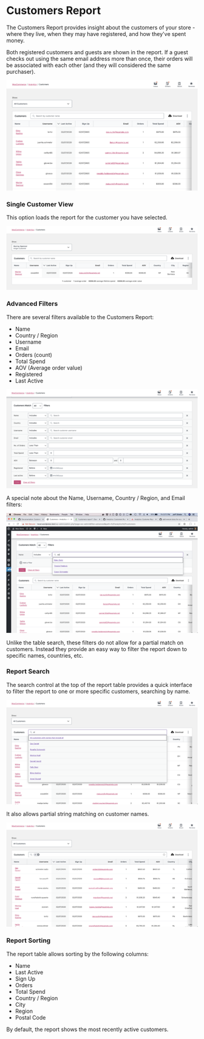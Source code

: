# Customers Report

The Customers Report provides insight about the customers of your store - where they live, when they may have registered, and how they've spent money.

Both registered customers and guests are shown in the report. If a guest checks out using the same email address more than once, their orders will be associated with each other (and they will considered the same purchaser).

![Customers Report Overview](images/analytics-customers-report.png)

### Single Customer View

This option loads the report for the customer you have selected.

![Customers Report Single Customer View](images/analytics-customers-report-single-customer.png)

### Advanced Filters

There are several filters available to the Customers Report:

- Name
- Country / Region
- Username
- Email
- Orders (count)
- Total Spend
- AOV (Average order value)
- Registered
- Last Active

![Customers Report Advanced Filters](images/analytics-customers-report-advanced-filters.png)

A special note about the Name, Username, Country / Region, and Email filters:

![Customers Report Advanced Name Filter](images/analytics-customers-report-name-filter.png)

Unlike the table search, these filters do not allow for a partial match on customers. Instead they provide an easy way to filter the report down to specific names, countries, etc.

### Report Search

The search control at the top of the report table provides a quick interface to filter the report to one or more specific customers, searching by name.

![Customers Report Search](images/analytics-customers-report-table-search.png)

It also allows partial string matching on customer names.

![Customers Report Search](images/analytics-customers-report-table-search-partial-string.png)

### Report Sorting

The report table allows sorting by the following columns:

- Name
- Last Active
- Sign Up
- Orders
- Total Spend
- Country / Region
- City
- Region
- Postal Code

By default, the report shows the most recently active customers.
